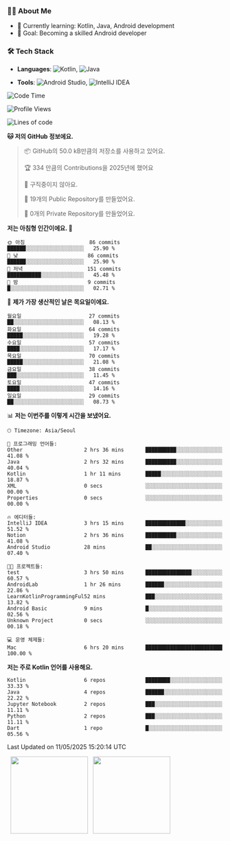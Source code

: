 ### 👨‍💻 About Me
- 🌱 Currently learning: Kotlin, Java, Android development
- 🎯 Goal: Becoming a skilled Android developer

### 🛠 Tech Stack
- **Languages**: ![Kotlin](https://img.shields.io/badge/Kotlin-0095D5?style=flat-square&logo=kotlin&logoColor=white), 
![Java](https://img.shields.io/badge/Java-007396?style=flat-square&logo=coffeescript&logoColor=white)

- **Tools**:
![Android Studio](https://img.shields.io/badge/Android%20Studio-3DDC84?style=flat-square&logo=android-studio&logoColor=white), 
![IntelliJ IDEA](https://img.shields.io/badge/IntelliJ%20IDEA-000000?style=flat-square&logo=intellij-idea&logoColor=white)

<!--START_SECTION:waka-->
![Code Time](http://img.shields.io/badge/Code%20Time-133%20hrs%2017%20mins-blue)

![Profile Views](http://img.shields.io/badge/Profile%20Views-0-blue)

![Lines of code](https://img.shields.io/badge/%EC%A0%80%EB%8A%94%20%EC%97%AC%ED%83%9C%EA%B9%8C%EC%A7%80%20-263.8%20thousand%20%EC%A4%84%EC%9D%98%20%EC%BD%94%EB%93%9C%EB%A5%BC%20%EC%9E%91%EC%84%B1%ED%96%88%EC%96%B4%EC%9A%94.-blue)

**🐱 저의 GitHub 정보에요.** 

> 📦 GitHub의 50.0 kB만큼의 저장소를 사용하고 있어요. 
 > 
> 🏆 334 만큼의 Contributions을 2025년에 했어요
 > 
> 🚫 구직중이지 않아요.
 > 
> 📜 19개의 Public Repository를 만들었어요. 
 > 
> 🔑 0개의 Private Repository를 만들었어요. 
 > 
**저는 아침형 인간이에요. 🐤** 

```text
🌞 아침                     86 commits          ██████░░░░░░░░░░░░░░░░░░░   25.90 % 
🌆 낮　                     86 commits          ██████░░░░░░░░░░░░░░░░░░░   25.90 % 
🌃 저녁                     151 commits         ███████████░░░░░░░░░░░░░░   45.48 % 
🌙 밤　                     9 commits           █░░░░░░░░░░░░░░░░░░░░░░░░   02.71 % 
```
📅 **제가 가장 생산적인 날은 목요일이에요.** 

```text
월요일                      27 commits          ██░░░░░░░░░░░░░░░░░░░░░░░   08.13 % 
화요일                      64 commits          █████░░░░░░░░░░░░░░░░░░░░   19.28 % 
수요일                      57 commits          ████░░░░░░░░░░░░░░░░░░░░░   17.17 % 
목요일                      70 commits          █████░░░░░░░░░░░░░░░░░░░░   21.08 % 
금요일                      38 commits          ███░░░░░░░░░░░░░░░░░░░░░░   11.45 % 
토요일                      47 commits          ████░░░░░░░░░░░░░░░░░░░░░   14.16 % 
일요일                      29 commits          ██░░░░░░░░░░░░░░░░░░░░░░░   08.73 % 
```


📊 **저는 이번주를 이렇게 시간을 보냈어요.** 

```text
🕑︎ Timezone: Asia/Seoul

💬 프로그래밍 언어들: 
Other                    2 hrs 36 mins       ██████████░░░░░░░░░░░░░░░   41.08 % 
Java                     2 hrs 32 mins       ██████████░░░░░░░░░░░░░░░   40.04 % 
Kotlin                   1 hr 11 mins        █████░░░░░░░░░░░░░░░░░░░░   18.87 % 
XML                      0 secs              ░░░░░░░░░░░░░░░░░░░░░░░░░   00.00 % 
Properties               0 secs              ░░░░░░░░░░░░░░░░░░░░░░░░░   00.00 % 

🔥 에디터들: 
IntelliJ IDEA            3 hrs 15 mins       █████████████░░░░░░░░░░░░   51.52 % 
Notion                   2 hrs 36 mins       ██████████░░░░░░░░░░░░░░░   41.08 % 
Android Studio           28 mins             ██░░░░░░░░░░░░░░░░░░░░░░░   07.40 % 

🐱‍💻 프로젝트들: 
test                     3 hrs 50 mins       ███████████████░░░░░░░░░░   60.57 % 
AndroidLab               1 hr 26 mins        ██████░░░░░░░░░░░░░░░░░░░   22.86 % 
LearnKotlinProgrammingFul52 mins             ███░░░░░░░░░░░░░░░░░░░░░░   13.82 % 
Android Basic            9 mins              █░░░░░░░░░░░░░░░░░░░░░░░░   02.56 % 
Unknown Project          0 secs              ░░░░░░░░░░░░░░░░░░░░░░░░░   00.18 % 

💻 운영 체제들: 
Mac                      6 hrs 20 mins       █████████████████████████   100.00 % 
```

**저는 주로 Kotlin 언어를 사용해요.** 

```text
Kotlin                   6 repos             ████████░░░░░░░░░░░░░░░░░   33.33 % 
Java                     4 repos             ██████░░░░░░░░░░░░░░░░░░░   22.22 % 
Jupyter Notebook         2 repos             ███░░░░░░░░░░░░░░░░░░░░░░   11.11 % 
Python                   2 repos             ███░░░░░░░░░░░░░░░░░░░░░░   11.11 % 
Dart                     1 repo              █░░░░░░░░░░░░░░░░░░░░░░░░   05.56 % 
```




 Last Updated on 11/05/2025 15:20:14 UTC
<!--END_SECTION:waka-->

<p>
  <img height="180em" src="https://github-readme-stats.vercel.app/api?username=JongHyun070105&show_icons=true&include_all_commits=true&bg_color=0d1117&title_color=ffffff&text_color=c9d1d9&icon_color=79ff97">
  <img height="180em" src="https://github-readme-stats.vercel.app/api/top-langs/?username=JongHyun070105&layout=compact&langs_count=4&bg_color=0d1117&title_color=ffffff&text_color=c9d1d9&hide=php,jupyter%20notebook&hide_repo=EcoStep,mimir,git-session">
</p>
